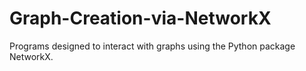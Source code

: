 # Graph-Creation-via-NetworkX
Programs designed to interact with graphs using the Python package NetworkX.
